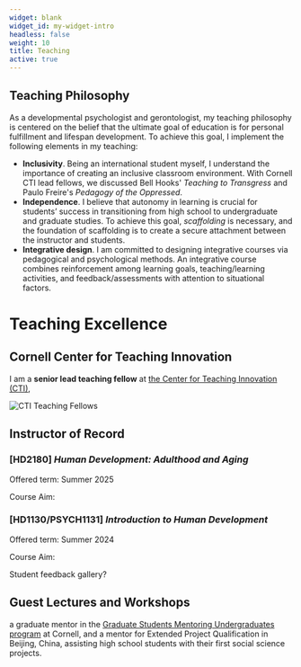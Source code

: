 ```yaml
---
widget: blank
widget_id: my-widget-intro
headless: false
weight: 10
title: Teaching
active: true
---
```

## Teaching Philosophy
As a developmental psychologist and gerontologist, my teaching philosophy is centered on the belief that the ultimate goal of education is for personal fulfillment and lifespan development. To achieve this goal, I implement the following elements in my teaching: 
- **Inclusivity**. Being an international student myself, I understand the importance of creating an inclusive classroom environment. With Cornell CTI lead fellows, we discussed Bell Hooks' *Teaching to Transgress* and Paulo Freire's *Pedagogy of the Oppressed*.
- **Independence**. I believe that autonomy in learning is crucial for students’ success in transitioning from high school to undergraduate and graduate studies. To achieve this goal, *scaffolding* is necessary, and the foundation of scaffolding is to create a secure attachment between the instructor and students.
- **Integrative design**. I am committed to designing integrative courses via pedagogical and psychological methods. An integrative course combines reinforcement among learning goals, teaching/learning activities, and feedback/assessments with attention to situational factors.


# Teaching Excellence
## Cornell Center for Teaching Innovation
I am a **senior lead teaching fellow** at [the Center for Teaching Innovation (CTI)](https://teaching.cornell.edu/grants-awards/graduate-students-postdoctoral-fellows), 

 ![](CTI.JPG "CTI Teaching Fellows")

## Instructor of Record
### [HD2180] *Human Development: Adulthood and Aging*
Offered term: Summer 2025

Course Aim:

### [HD1130/PSYCH1131] *Introduction to Human Development*
Offered term: Summer 2024

Course Aim:

Student feedback gallery?

## Guest Lectures and Workshops



a graduate mentor in the [Graduate Students Mentoring Undergraduates program](https://oadi.cornell.edu/signature-programs/graduate-students-mentoring-undergraduates) at Cornell, and a mentor for Extended Project Qualification in Beijing, China, assisting high school students with their first social science projects. 




